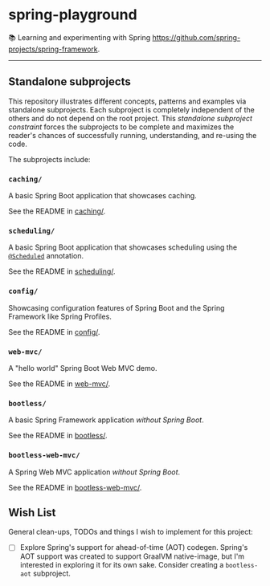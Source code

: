# spring-playground

📚 Learning and experimenting with Spring <https://github.com/spring-projects/spring-framework>.

---

## Standalone subprojects

This repository illustrates different concepts, patterns and examples via standalone subprojects. Each subproject is
completely independent of the others and do not depend on the root project. This _standalone subproject constraint_
forces the subprojects to be complete and maximizes the reader's chances of successfully running, understanding, and
re-using the code.

The subprojects include:

### `caching/`

A basic Spring Boot application that showcases caching.

See the README in [caching/](caching/).

### `scheduling/`

A basic Spring Boot application that showcases scheduling using the [`@Scheduled`](https://docs.spring.io/spring-framework/docs/current/javadoc-api/org/springframework/scheduling/annotation/Scheduled.html) annotation.

See the README in [scheduling/](scheduling/).

### `config/`

Showcasing configuration features of Spring Boot and the Spring Framework like Spring Profiles.

See the README in [config/](config/).

### `web-mvc/`

A "hello world" Spring Boot Web MVC demo.

See the README in [web-mvc/](web-mvc/).

### `bootless/`

A basic Spring Framework application *without Spring Boot*.

See the README in [bootless/](bootless/).

### `bootless-web-mvc/`

A Spring Web MVC application *without Spring Boot*.

See the README in [bootless-web-mvc/](bootless-web-mvc/).


## Wish List

General clean-ups, TODOs and things I wish to implement for this project:

* [ ] Explore Spring's support for ahead-of-time (AOT) codegen. Spring's AOT support was created to support GraalVM
  native-image, but I'm interested in exploring it for its own sake. Consider creating a `bootless-aot` subproject.
